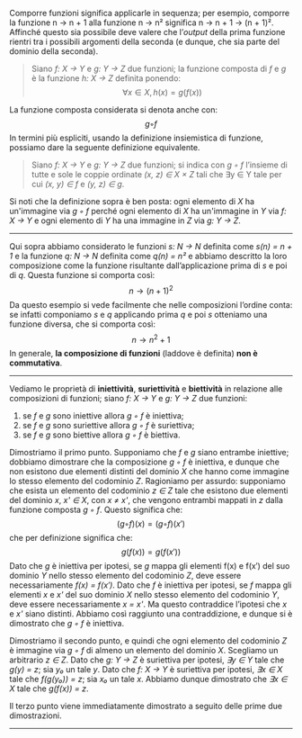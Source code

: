 Comporre funzioni significa applicarle in sequenza; per esempio, comporre la funzione n → n + 1 alla funzione n → n² significa n → n + 1 → (n + 1)². Affinché questo sia possibile deve valere che l’*output* della prima funzione rientri tra i possibili argomenti della seconda (e dunque, che sia parte del dominio della seconda).
> Siano *f: X → Y* e *g: Y → Z* due funzioni; la funzione composta di *f* e *g* è la funzione *h: X → Z* definita ponendo:
> $$∀x ∈ X, h(x) = g(f(x))$$

La funzione composta considerata si denota anche con:
$$g ◦ f$$
In termini più espliciti, usando la definizione insiemistica di funzione, possiamo dare la seguente definizione equivalente.
> Siano *f: X → Y* e *g: Y → Z* due funzioni; si indica con *g ◦ f* l’insieme di tutte e sole le coppie ordinate *(x, z) ∈ X × Z* tali che ∃y ∈ Y tale per cui *(x, y) ∈ f* e *(y, z) ∈ g*.

Si noti che la definizione sopra è ben posta: ogni elemento di *X* ha un'immagine via *g ◦ f* perché ogni elemento di *X* ha un'immagine in *Y* via *f: X → Y* e ogni elemento di *Y* ha una immagine in *Z* via *g: Y → Z*.
___
Qui sopra abbiamo considerato le funzioni *s: N → N* definita come *s(n) = n + 1* e la funzione *q: N → N* definita come *q(n) = n²* e abbiamo descritto la loro composizione come la funzione risultante dall’applicazione prima di *s* e poi di *q*. Questa funzione si comporta così:
$$n → (n + 1)^2$$
Da questo esempio si vede facilmente che nelle composizioni l’ordine conta: se infatti componiamo *s* e *q* applicando prima *q* e poi *s* otteniamo una funzione diversa, che si comporta così:
$$n → n^2 + 1$$
In generale, **la composizione di funzioni** (laddove è definita) **non è commutativa**.
___
Vediamo le proprietà di **iniettività**, **suriettività** e **biettività** in relazione alle composizioni di funzioni; siano *f: X → Y* e *g: Y → Z* due funzioni:
1. se *f* e *g* sono iniettive allora *g ◦ f* è iniettiva;
2. se *f* e *g* sono suriettive allora *g ◦ f* è suriettiva;
3. se *f* e *g* sono biettive allora *g ◦ f* è biettiva.

Dimostriamo il primo punto. Supponiamo che *f* e *g* siano entrambe iniettive; dobbiamo dimostrare che la composizione *g ◦ f* è iniettiva, e dunque che non esistono due elementi distinti del dominio *X* che hanno come immagine lo stesso elemento del codominio *Z*. Ragioniamo per assurdo: supponiamo che esista un elemento del codominio *z ∈ Z* tale che esistono due elementi del dominio *x*, *x'* *∈ X*, con *x ≠ x'*, che vengono entrambi mappati in *z* dalla funzione composta *g ◦ f*. Questo significa che:
$$(g ◦ f)(x) = (g ◦ f)(x')$$
che per definizione significa che:
$$g(f(x)) = g(f(x'))$$
Dato che *g* è iniettiva per ipotesi, se *g* mappa gli elementi f(x) e f(x′) del suo dominio *Y* nello stesso elemento del codominio *Z*, deve essere necessariamente *f(x) = f(x′)*. Dato che *f* è iniettiva per ipotesi, se *f* mappa gli elementi *x* e *x'* del suo dominio *X* nello stesso elemento del codominio *Y*, deve essere necessariamente *x = x'*. Ma questo contraddice l’ipotesi che *x* e *x'* siano distinti. Abbiamo così raggiunto una contraddizione, e dunque si è dimostrato che *g ◦ f* è iniettiva.

Dimostriamo il secondo punto, e quindi che ogni elemento del codominio *Z* è immagine via *g ◦ f* di almeno un elemento del dominio *X*. Scegliamo un arbitrario *z ∈ Z*. Dato che *g: Y → Z* è suriettiva per ipotesi, *∃y ∈ Y* tale che *g(y) = z*; sia *y₀* un tale *y*. Dato che *f: X → Y* è suriettiva per ipotesi, *∃x ∈ X* tale che *f(g(y₀)) = z*; sia *x₀* un tale *x*. Abbiamo dunque dimostrato che *∃x ∈ X* tale che *g(f(x)) = z*.

Il terzo punto viene immediatamente dimostrato a seguito delle prime due dimostrazioni.
___
